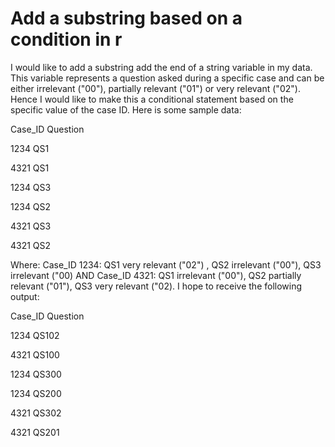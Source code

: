 
# Add a substring based on a condition in r

I would like to add a substring add the end of a string variable in my data. This variable represents a question asked during a specific case and can be either irrelevant ("00"), partially relevant ("01") or very relevant ("02"). Hence I would like to make this a conditional statement based on the specific value of the case ID. Here is some sample data:




Case_ID
Question




1234
QS1


4321
QS1


1234
QS3


1234
QS2


4321
QS3


4321
QS2




Where:
Case_ID 1234: QS1 very relevant ("02") , QS2 irrelevant ("00"), QS3 irrelevant ("00) AND
Case_ID 4321: QS1 irrelevant ("00"), QS2 partially relevant ("01"), QS3 very relevant ("02).
I hope to receive the following output:




Case_ID
Question




1234
QS102


4321
QS100


1234
QS300


1234
QS200


4321
QS302


4321
QS201



 
        